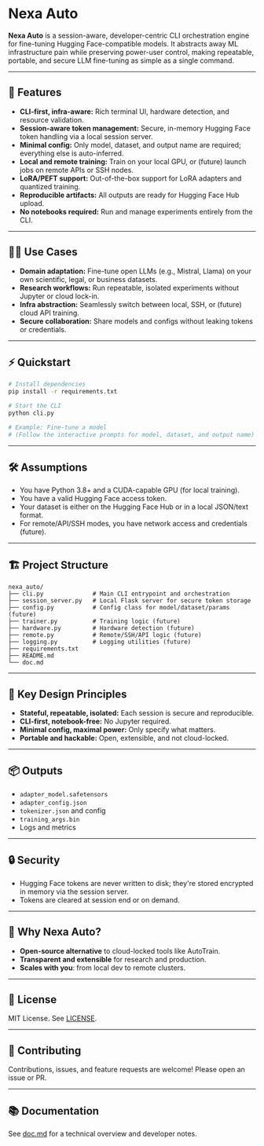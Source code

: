 # Nexa Auto

**Nexa Auto** is a session-aware, developer-centric CLI orchestration engine for fine-tuning Hugging Face-compatible models. It abstracts away ML infrastructure pain while preserving power-user control, making repeatable, portable, and secure LLM fine-tuning as simple as a single command.

---

## 🚀 Features

- **CLI-first, infra-aware:** Rich terminal UI, hardware detection, and resource validation.
- **Session-aware token management:** Secure, in-memory Hugging Face token handling via a local session server.
- **Minimal config:** Only model, dataset, and output name are required; everything else is auto-inferred.
- **Local and remote training:** Train on your local GPU, or (future) launch jobs on remote APIs or SSH nodes.
- **LoRA/PEFT support:** Out-of-the-box support for LoRA adapters and quantized training.
- **Reproducible artifacts:** All outputs are ready for Hugging Face Hub upload.
- **No notebooks required:** Run and manage experiments entirely from the CLI.

---

## 🧑‍💻 Use Cases

- **Domain adaptation:** Fine-tune open LLMs (e.g., Mistral, Llama) on your own scientific, legal, or business datasets.
- **Research workflows:** Run repeatable, isolated experiments without Jupyter or cloud lock-in.
- **Infra abstraction:** Seamlessly switch between local, SSH, or (future) cloud API training.
- **Secure collaboration:** Share models and configs without leaking tokens or credentials.

---

## ⚡ Quickstart

```bash
# Install dependencies
pip install -r requirements.txt

# Start the CLI
python cli.py

# Example: Fine-tune a model
# (Follow the interactive prompts for model, dataset, and output name)
```

---

## 🛠️ Assumptions

- You have Python 3.8+ and a CUDA-capable GPU (for local training).
- You have a valid Hugging Face access token.
- Your dataset is either on the Hugging Face Hub or in a local JSON/text format.
- For remote/API/SSH modes, you have network access and credentials (future).

---

## 🏗️ Project Structure

```
nexa_auto/
├── cli.py              # Main CLI entrypoint and orchestration
├── session_server.py   # Local Flask server for secure token storage
├── config.py           # Config class for model/dataset/params (future)
├── trainer.py          # Training logic (future)
├── hardware.py         # Hardware detection (future)
├── remote.py           # Remote/SSH/API logic (future)
├── logging.py          # Logging utilities (future)
├── requirements.txt
├── README.md
└── doc.md
```

---

## 🧩 Key Design Principles

- **Stateful, repeatable, isolated:** Each session is secure and reproducible.
- **CLI-first, notebook-free:** No Jupyter required.
- **Minimal config, maximal power:** Only specify what matters.
- **Portable and hackable:** Open, extensible, and not cloud-locked.

---

## 📦 Outputs

- `adapter_model.safetensors`
- `adapter_config.json`
- `tokenizer.json` and config
- `training_args.bin`
- Logs and metrics

---

## 🔒 Security

- Hugging Face tokens are never written to disk; they're stored encrypted in memory via the session server.
- Tokens are cleared at session end or on demand.

---

## 🧠 Why Nexa Auto?

- **Open-source alternative** to cloud-locked tools like AutoTrain.
- **Transparent and extensible** for research and production.
- **Scales with you**: from local dev to remote clusters.

---

## 📝 License

MIT License. See [LICENSE](LICENSE).

---

## 🤝 Contributing

Contributions, issues, and feature requests are welcome! Please open an issue or PR.

---

## 📚 Documentation

See [doc.md](./doc.md) for a technical overview and developer notes.
